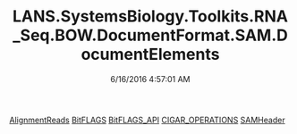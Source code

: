 ﻿---
title: LANS.SystemsBiology.Toolkits.RNA_Seq.BOW.DocumentFormat.SAM.DocumentElements
date: 6/16/2016 4:57:01 AM
---

[AlignmentReads](T-LANS.SystemsBiology.Toolkits.RNA_Seq.BOW.DocumentFormat.SAM.DocumentElements.AlignmentReads.html)
[BitFLAGS](T-LANS.SystemsBiology.Toolkits.RNA_Seq.BOW.DocumentFormat.SAM.DocumentElements.BitFLAGS.html)
[BitFLAGS_API](T-LANS.SystemsBiology.Toolkits.RNA_Seq.BOW.DocumentFormat.SAM.DocumentElements.BitFLAGS_API.html)
[CIGAR_OPERATIONS](T-LANS.SystemsBiology.Toolkits.RNA_Seq.BOW.DocumentFormat.SAM.DocumentElements.CIGAR_OPERATIONS.html)
[SAMHeader](T-LANS.SystemsBiology.Toolkits.RNA_Seq.BOW.DocumentFormat.SAM.DocumentElements.SAMHeader.html)
